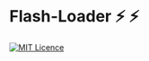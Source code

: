  # Flash-Loader ⚡️ ⚡️

[![MIT Licence](https://badges.frapsoft.com/os/mit/mit.png?v=103)](https://opensource.org/licenses/mit-license.php)
